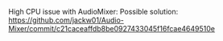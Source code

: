 High CPU issue with AudioMixer: Possible solution: https://github.com/jackw01/Audio-Mixer/commit/c21caceaffdb8be0927433045f16fcae4649510e